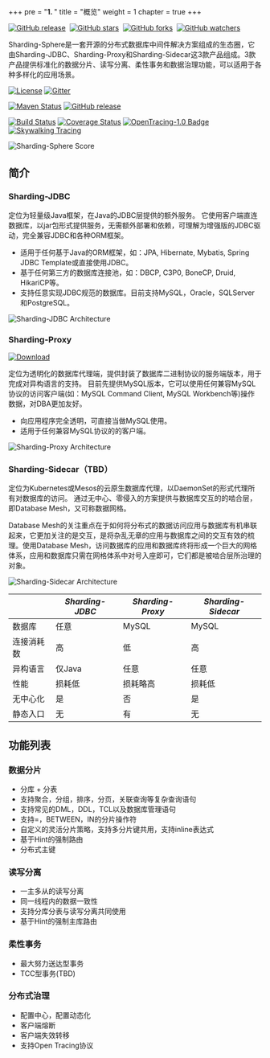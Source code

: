 +++
pre = "<b>1. </b>"
title = "概览"
weight = 1
chapter = true
+++

[![GitHub release](https://img.shields.io/github/release/shardingjdbc/sharding-jdbc.svg?style=social&label=Release)](https://github.com/shardingjdbc/sharding-jdbc/releases)&nbsp;
[![GitHub stars](https://img.shields.io/github/stars/shardingjdbc/sharding-jdbc.svg?style=social&label=Star)](https://github.com/shardingjdbc/sharding-jdbc/stargazers)&nbsp;
[![GitHub forks](https://img.shields.io/github/forks/shardingjdbc/sharding-jdbc.svg?style=social&label=Fork)](https://github.com/shardingjdbc/sharding-jdbc/fork)&nbsp;
[![GitHub watchers](https://img.shields.io/github/watchers/shardingjdbc/sharding-jdbc.svg?style=social&label=Watch)](https://github.com/shardingjdbc/sharding-jdbc/watchers)

Sharding-Sphere是一套开源的分布式数据库中间件解决方案组成的生态圈，它由Sharding-JDBC、Sharding-Proxy和Sharding-Sidecar这3款产品组成。3款产品提供标准化的数据分片、读写分离、柔性事务和数据治理功能，可以适用于各种多样化的应用场景。

[![License](https://img.shields.io/badge/license-Apache%202-4EB1BA.svg)](https://www.apache.org/licenses/LICENSE-2.0.html)
[![Gitter](https://badges.gitter.im/Sharding-JDBC/shardingjdbc.svg)](https://gitter.im/Sharding-JDBC/shardingjdbc?utm_source=badge&utm_medium=badge&utm_campaign=pr-badge)

[![Maven Status](https://maven-badges.herokuapp.com/maven-central/io.shardingjdbc/sharding-jdbc/badge.svg)](https://maven-badges.herokuapp.com/maven-central/io.shardingjdbc/sharding-jdbc)
[![GitHub release](https://img.shields.io/github/release/shardingjdbc/sharding-jdbc.svg)](https://github.com/shardingjdbc/sharding-jdbc/releases)

[![Build Status](https://secure.travis-ci.org/shardingjdbc/sharding-jdbc.png?branch=master)](https://travis-ci.org/shardingjdbc/sharding-jdbc)
[![Coverage Status](https://codecov.io/github/shardingjdbc/sharding-jdbc/coverage.svg?branch=master)](https://codecov.io/github/shardingjdbc/sharding-jdbc?branch=master)
[![OpenTracing-1.0 Badge](https://img.shields.io/badge/OpenTracing--1.0-enabled-blue.svg)](http://opentracing.io)
[![Skywalking Tracing](https://img.shields.io/badge/Skywalking%20Tracing-enable-brightgreen.svg)](https://github.com/OpenSkywalking/skywalking)

![Sharding-Sphere Score](http://ovfotjrsi.bkt.clouddn.com/sphere_scope_cn.png)

## 简介

### Sharding-JDBC

定位为轻量级Java框架，在Java的JDBC层提供的额外服务。
它使用客户端直连数据库，以jar包形式提供服务，无需额外部署和依赖，可理解为增强版的JDBC驱动，完全兼容JDBC和各种ORM框架。

* 适用于任何基于Java的ORM框架，如：JPA, Hibernate, Mybatis, Spring JDBC Template或直接使用JDBC。
* 基于任何第三方的数据库连接池，如：DBCP, C3P0, BoneCP, Druid, HikariCP等。
* 支持任意实现JDBC规范的数据库。目前支持MySQL，Oracle，SQLServer和PostgreSQL。

![Sharding-JDBC Architecture](http://ovfotjrsi.bkt.clouddn.com/sharding-jdbc-brief.png)

### Sharding-Proxy

[![Download](https://img.shields.io/badge/release-download-orange.svg)](https://github.com/shardingjdbc/sharding-jdbc-doc/raw/master/dist/sharding-proxy-2.1.0-SNAPSHOT-assembly-v1.tar.gz)

定位为透明化的数据库代理端，提供封装了数据库二进制协议的服务端版本，用于完成对异构语言的支持。
目前先提供MySQL版本，它可以使用任何兼容MySQL协议的访问客户端(如：MySQL Command Client, MySQL Workbench等)操作数据，对DBA更加友好。

* 向应用程序完全透明，可直接当做MySQL使用。
* 适用于任何兼容MySQL协议的的客户端。

![Sharding-Proxy Architecture](http://ovfotjrsi.bkt.clouddn.com/sharding-proxy-brief.png)

### Sharding-Sidecar（TBD）

定位为Kubernetes或Mesos的云原生数据库代理，以DaemonSet的形式代理所有对数据库的访问。
通过无中心、零侵入的方案提供与数据库交互的的啮合层，即Database Mesh，又可称数据网格。

Database Mesh的关注重点在于如何将分布式的数据访问应用与数据库有机串联起来，它更加关注的是交互，是将杂乱无章的应用与数据库之间的交互有效的梳理。使用Database Mesh，访问数据库的应用和数据库终将形成一个巨大的网格体系，应用和数据库只需在网格体系中对号入座即可，它们都是被啮合层所治理的对象。

![Sharding-Sidecar Architecture](http://ovfotjrsi.bkt.clouddn.com/sharding-sidecar-brief.png)

|           | *Sharding-JDBC* | *Sharding-Proxy* | *Sharding-Sidecar* |
| --------- | --------------- | ---------------- | ------------------ |
| 数据库     | 任意            | MySQL            | MySQL               |
| 连接消耗数 | 高              | 低               | 高                  |
| 异构语言   | 仅Java          | 任意              | 任意                |
| 性能       | 损耗低          | 损耗略高          | 损耗低               |
| 无中心化   | 是              | 否               | 是                   |
| 静态入口   | 无              | 有               | 无                   |

## 功能列表

### 数据分片

* 分库 + 分表
* 支持聚合，分组，排序，分页，关联查询等复杂查询语句
* 支持常见的DML，DDL，TCL以及数据库管理语句
* 支持=，BETWEEN，IN的分片操作符
* 自定义的灵活分片策略，支持多分片键共用，支持inline表达式
* 基于Hint的强制路由
* 分布式主键

### 读写分离

* 一主多从的读写分离
* 同一线程内的数据一致性
* 支持分库分表与读写分离共同使用
* 基于Hint的强制主库路由

### 柔性事务

* 最大努力送达型事务
* TCC型事务(TBD)

### 分布式治理

* 配置中心，配置动态化
* 客户端熔断
* 客户端失效转移
* 支持Open Tracing协议
